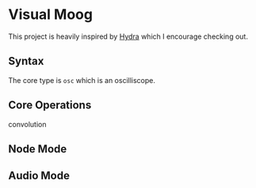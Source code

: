 # Visual Moog

This project is heavily inspired by [Hydra](https://hydra.ojack.xyz/) which I
encourage checking out.

## Syntax

The core type is `osc` which is an oscilliscope.

## Core Operations

convolution

## Node Mode

## Audio Mode
